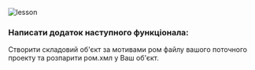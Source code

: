 ![lesson](https://img.shields.io/badge/hw__adv-11-green)

### Написати додаток наступного функціонала:

Створити складовий об'єкт за мотивами ром файлу вашого поточного проекту та розпарити ром.хмл у Ваш об'єкт.